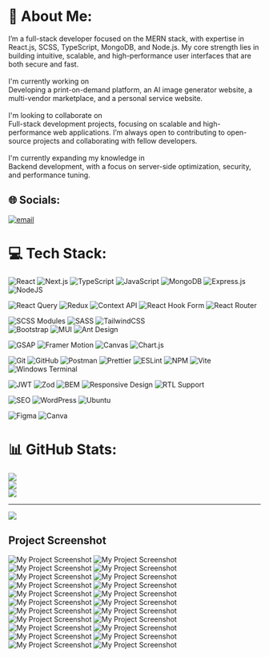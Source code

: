 # 💫 About Me:

I’m a full-stack developer focused on the MERN stack, with expertise in React.js, SCSS, TypeScript, MongoDB, and Node.js. My core strength lies in building intuitive, scalable, and high-performance user interfaces that are both secure and fast.<br><br>I'm currently working on<br>Developing a print-on-demand platform, an AI image generator website, a multi-vendor marketplace, and a personal service website.<br><br>I'm looking to collaborate on<br>Full-stack development projects, focusing on scalable and high-performance web applications. I’m always open to contributing to open-source projects and collaborating with fellow developers.<br><br>I'm currently expanding my knowledge in<br>Backend development, with a focus on server-side optimization, security, and performance tuning.

## 🌐 Socials:

[![email](https://img.shields.io/badge/Email-D14836?logo=gmail&logoColor=white)](mailto:saeed.mzfreelance@gmail.com)

# 💻 Tech Stack:

![React](https://img.shields.io/badge/react-%2320232a.svg?style=for-the-badge&logo=react&logoColor=%2361DAFB)
![Next.js](https://img.shields.io/badge/Next.js-000000?style=for-the-badge&logo=next.js&logoColor=white)
![TypeScript](https://img.shields.io/badge/typescript-%23007ACC.svg?style=for-the-badge&logo=typescript&logoColor=white)
![JavaScript](https://img.shields.io/badge/javascript-%23323330.svg?style=for-the-badge&logo=javascript&logoColor=%23F7DF1E)
![MongoDB](https://img.shields.io/badge/MongoDB-%234ea94b.svg?style=for-the-badge&logo=mongodb&logoColor=white)
![Express.js](https://img.shields.io/badge/express.js-%23404d59.svg?style=for-the-badge&logo=express&logoColor=%2361DAFB)  
![NodeJS](https://img.shields.io/badge/node.js-6DA55F?style=for-the-badge&logo=node.js&logoColor=white)

![React Query](https://img.shields.io/badge/-React%20Query-FF4154?style=for-the-badge&logo=react%20query&logoColor=white)
![Redux](https://img.shields.io/badge/Redux-764ABC.svg?style=for-the-badge&logo=Redux&logoColor=white)
![Context API](https://img.shields.io/badge/Context%20API-61DAFB.svg?style=for-the-badge&logo=React&logoColor=white)
![React Hook Form](https://img.shields.io/badge/React_Hook_Form-EC5990?style=for-the-badge&logo=reacthookform&logoColor=white)
![React Router](https://img.shields.io/badge/React_Router-CA4245?style=for-the-badge&logo=react-router&logoColor=white)

![SCSS Modules](https://img.shields.io/badge/SCSS%20Modules-pink.svg?style=for-the-badge&logo=sass&logoColor=white)
![SASS](https://img.shields.io/badge/SASS-hotpink.svg?style=for-the-badge&logo=SASS&logoColor=white)
![TailwindCSS](https://img.shields.io/badge/tailwindcss-%2338B2AC.svg?style=for-the-badge&logo=tailwind-css&logoColor=white)  
![Bootstrap](https://img.shields.io/badge/bootstrap-%238511FA.svg?style=for-the-badge&logo=bootstrap&logoColor=white)
![MUI](https://img.shields.io/badge/MUI-%230081CB.svg?style=for-the-badge&logo=mui&logoColor=white)
![Ant Design](https://img.shields.io/badge/Ant%20Design-%230A66E1.svg?style=for-the-badge&logo=antdesign&logoColor=white)

![GSAP](https://img.shields.io/badge/GSAP-88CE02.svg?style=for-the-badge&logo=greensock&logoColor=white)
![Framer Motion](https://img.shields.io/badge/Framer_Motion-black?style=for-the-badge&logo=framer&logoColor=white)
![Canvas](https://img.shields.io/badge/Canvas-2C2C2C.svg?style=for-the-badge&logo=canvas&logoColor=white)
![Chart.js](https://img.shields.io/badge/chart.js-F5788D.svg?style=for-the-badge&logo=chart.js&logoColor=white)

![Git](https://img.shields.io/badge/git-%23F05033.svg?style=for-the-badge&logo=git&logoColor=white)
![GitHub](https://img.shields.io/badge/github-%23121011.svg?style=for-the-badge&logo=github&logoColor=white)
![Postman](https://img.shields.io/badge/Postman-FF6C37?style=for-the-badge&logo=postman&logoColor=white)
![Prettier](https://img.shields.io/badge/prettier-%23F7B93E.svg?style=for-the-badge&logo=prettier&logoColor=black)
![ESLint](https://img.shields.io/badge/ESLint-4B32C3.svg?style=for-the-badge&logo=eslint&logoColor=white)
![NPM](https://img.shields.io/badge/NPM-%23CB3837.svg?style=for-the-badge&logo=npm&logoColor=white)
![Vite](https://img.shields.io/badge/Vite-646CFF.svg?style=for-the-badge&logo=vite&logoColor=white)
![Windows Terminal](https://img.shields.io/badge/Windows%20Terminal-%234D4D4D.svg?style=for-the-badge&logo=windows-terminal&logoColor=white)

![JWT](https://img.shields.io/badge/JWT-black?style=for-the-badge&logo=JSON%20web%20tokens)
![Zod](https://img.shields.io/badge/Zod-4A90E2.svg?style=for-the-badge)
![BEM](https://img.shields.io/badge/BEM-000000.svg?style=for-the-badge)
![Responsive Design](https://img.shields.io/badge/Responsive_Design-0DB7ED?style=for-the-badge&logo=responsive&logoColor=white)
![RTL Support](https://img.shields.io/badge/RTL%20Support-009688?style=for-the-badge)

![SEO](https://img.shields.io/badge/SEO-4285F4.svg?style=for-the-badge&logo=Google&logoColor=white)
![WordPress](https://img.shields.io/badge/WordPress-%23117AC9.svg?style=for-the-badge&logo=WordPress&logoColor=white)
![Ubuntu](https://img.shields.io/badge/Ubuntu-E95420.svg?style=for-the-badge&logo=Ubuntu&logoColor=white)

![Figma](https://img.shields.io/badge/figma-%23F24E1E.svg?style=for-the-badge&logo=figma&logoColor=white)
![Canva](https://img.shields.io/badge/Canva-%2300C4CC.svg?style=for-the-badge&logo=Canva&logoColor=white)

# 📊 GitHub Stats:

![](https://github-readme-stats.vercel.app/api?username=saeedmirzade&theme=blue_navy&hide_border=true&include_all_commits=false&count_private=false)<br/>
![](https://github-readme-streak-stats.herokuapp.com/?user=saeedmirzade&theme=blue_navy&hide_border=true)<br/>
![](https://github-readme-stats.vercel.app/api/top-langs/?username=saeedmirzade&theme=blue_navy&hide_border=true&include_all_commits=false&count_private=false&layout=compact)

---

[![](https://visitcount.itsvg.in/api?id=saeedmirzade&icon=0&color=0)](https://visitcount.itsvg.in)

<!-- Proudly created with GPRM ( https://gprm.itsvg.in ) -->

## Project Screenshot

![My Project Screenshot](./images/sceenshot1.png)
![My Project Screenshot](./images/sceenshot2.png)
![My Project Screenshot](./images/sceenshot3.png)
![My Project Screenshot](./images/sceenshot4.png)
![My Project Screenshot](./images/sceenshot5.png)
![My Project Screenshot](./images/sceenshot6.png)
![My Project Screenshot](./images/sceenshot7.png)
![My Project Screenshot](./images/sceenshot8.png)
![My Project Screenshot](./images/sceenshot9.png)
![My Project Screenshot](./images/sceenshot10.png)
![My Project Screenshot](./images/sceenshot11.png)
![My Project Screenshot](./images/sceenshot12.png)
![My Project Screenshot](./images/sceenshot13.png)
![My Project Screenshot](./images/sceenshot14.png)
![My Project Screenshot](./images/sceenshot15.png)
![My Project Screenshot](./images/sceenshot16.png)
![My Project Screenshot](./images/sceenshot17.png)
![My Project Screenshot](./images/sceenshot18.png)
![My Project Screenshot](./images/sceenshot19.png)
![My Project Screenshot](./images/sceenshot20.png)
![My Project Screenshot](./images/sceenshot21.png)
![My Project Screenshot](./images/sceenshot22.png)

